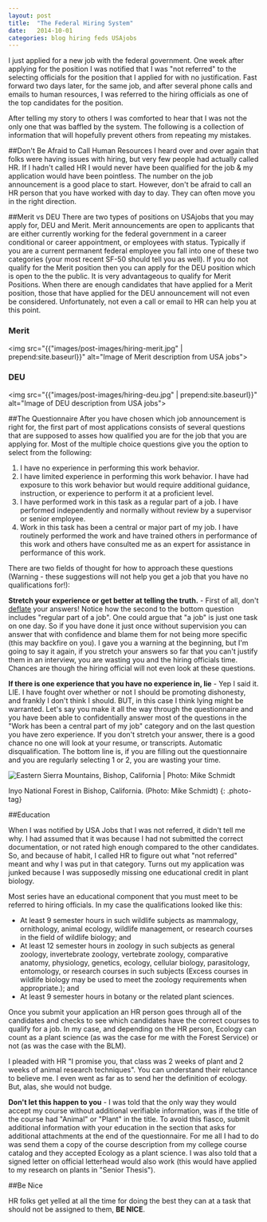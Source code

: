 ```yaml
---
layout: post
title:  "The Federal Hiring System"
date:   2014-10-01
categories: blog hiring feds USAjobs
---
```


I just applied for a new job with the federal government.  One week after applying for the position I was notified that I was "not referred" to the selecting officials for the position that I applied for with no justification. Fast forward two days later, for the same job, and after several phone calls and emails to human resources, I was referred to the hiring officials as one of the top candidates for the position.  

After telling my story to others I was comforted to hear that I was not the only one that was baffled by the system.  The following is a collection of information that will hopefully prevent others from repeating my mistakes. 

##Don't Be Afraid to Call Human Resources
I heard over and over again that folks were having issues with hiring, but very few people had actually called HR.  If I hadn't called HR I would never have been qualified for the job & my application would have been pointless.  The number on the job announcement is a good place to start.  However, don't be afraid to call an HR person that you have worked with day to day.  They can often move you in the right direction. 

##Merit vs DEU
There are two types of positions on USAjobs that you may apply for, DEU and Merit.  Merit announcements are open to applicants that are either currently working for the federal government in a career conditional or career appointment, or employees with status.  Typically if you are a current permanent federal employee you fall into one of these two categories (your most recent SF-50 should tell you as well). If you do not qualify for the Merit position then you can apply for the DEU position which is open to the the public.  It is very advantageous to qualify for Merit Positions.  When there are enough candidates that have applied for a Merit position, those that have applied for the DEU announcement will not even be considered. Unfortunately, not even a call or email to HR can help you at this point.  

<div class="excerpt silver">
<h3 class="center underline bold uppercase">Merit</h3>

<img src="{{"images/post-images/hiring-merit.jpg" | prepend:site.baseurl}}" alt="Image of Merit description from USA jobs">
</div>
<div class="excerpt silver">

<h3 class="center underline bold uppercase">DEU</h3>

<img src="{{"images/post-images/hiring-deu.jpg" | prepend:site.baseurl}}" alt="Image of DEU description from USA jobs">

</div>




##The Questionnaire
After you have chosen which job announcement is right for, the first part of most applications consists of several questions that are supposed to asses how qualified you are for the job that you are applying for. Most of the multiple choice questions give you the option to select from the following:

1. I have no experience in performing this work behavior.
2. I have limited experience in performing this work behavior. I have had exposure to this work behavior but would require additional guidance, instruction, or experience to perform it at a proficient level.
3. I have performed work in this task as a regular part of a job.  I have performed independently and normally without review by a supervisor or senior employee.
4. Work in this task has been a central or major part of my job.  I have routinely performed the work and have trained others in performance of this work and others have consulted me as an expert for assistance in performance of this work.

There are two fields of thought for how to approach these questions (Warning - these suggestions will not help you get a job that you have no qualifications for!):

**Stretch your experience or get better at telling the truth.** - First of all, don't [deflate][fedsmith] your answers! Notice how the second to the bottom question includes "regular part of a job". One could argue that "a job" is just one task on one day.  So if you have done it just once without supervision you can answer that with confidence and blame them for not being more specific (this may backfire on you).  I gave you a warning at the beginning, but I'm going to say it again, if you stretch your answers so far that you can't justify them in an interview, you are wasting you and the hiring officials time. Chances are though the hiring official will not even look at these questions.

**If there is one experience that you have no experience in, lie** - Yep I said it.  LIE.  I have fought over whether or not I should be promoting dishonesty, and frankly I don't think I should. BUT, in this case I think lying might be warranted. Let's say you make it all the way through the questionnaire and you have been able to confidentially answer most of the questions in the "Work has been a central part of my job" category and on the last question you have zero experience.  If you don't stretch your answer, there is a good chance no one will look at your resume, or transcripts. Automatic disqualification.   The bottom line is, if you are filling out the questionnaire and you are regularly selecting 1 or 2, you are wasting your time.

<div class="img-box-shadow-effect">
	<picture class="full-width">
		<!--[if IE 9]><video style="display: none;"><![endif]-->
		<source srcset="{{"images/post-images/federal_hiring_system/eastern-sierrabig.jpg" | prepend:site.baseurl}}" media="(min-width: 1000px)">
		<source srcset="{{ "images/post-images/federal_hiring_system/eastern-sierra-medium.jpg" | prepend:site.baseurl}}" media="(min-width: 800px)">
		<!--[if IE 9]></video><![endif]-->
		<img srcset="{{"images/post-images/federal_hiring_system/eastern-sierra.jpg" | prepend:site.baseurl}}" alt="Eastern Sierra Mountains, Bishop, California | Photo: Mike Schmidt">
	</picture>
</div>

Inyo National Forest in Bishop, California. (Photo: Mike Schmidt)
{: .photo-tag}

##Education

When I was notified by USA Jobs that I was not referred, it didn't tell me why. I had assumed that it was because I had not submitted the correct documentation, or not rated high enough compared to the other candidates.  So, and because of habit, I called HR to figure out what "not referred" meant and why I was put in that category. Turns out my application was junked because I was supposedly missing one educational credit in plant biology.

Most series have an educational component that you must meet to be referred to hiring officials. In my case the qualifications looked like this:

* At least 9 semester hours in such wildlife subjects as mammalogy, ornithology, animal ecology, wildlife management, or research courses in the field of wildlife biology; and
* At least 12 semester hours in zoology in such subjects as general zoology, invertebrate zoology, vertebrate zoology, comparative anatomy, physiology, genetics, ecology, cellular biology, parasitology, entomology, or research courses in such subjects (Excess courses in wildlife biology may be used to meet the zoology requirements when appropriate.); and
* At least 9 semester hours in botany or the related plant sciences. 

Once you submit your application an HR person goes through all of the candidates and checks to see which candidates have the correct courses to qualify for a job. In my case, and depending on the HR person, Ecology can count as a plant science (as was the case for me with the Forest Service) or not (as was the case with the BLM).  

I pleaded with HR "I promise you, that class was 2 weeks of plant and 2 weeks of animal research techniques".  You can understand their reluctance to believe me.  I even went as far as to send her the definition of ecology.  But, alas, she would not budge.  

**Don't let this happen to you** - I was told that the only way they would accept my course without additional verifiable information, was if the title of the course had "Animal" or "Plant" in the title. To avoid this fiasco, submit additional information with your education in the section that asks for additional attachments at the end of the questionnaire.  For me all I had to do was send them a copy of the course description from my college course catalog and they accepted Ecology as a plant science. I was also told that a signed letter on official letterhead would also work (this would have applied to my research on plants in "Senior Thesis").

##Be Nice

HR folks get yelled at all the time for doing the best they can at a task that should not be assigned to them, **BE NICE**.



[fedsmith]:			http://www.fedsmith.com/2013/04/02/are-you-guilty-the-federal-jobseeker-and-deflating-questionnaire-responses/
[usajobs]:			http://usajobs.gov
